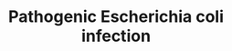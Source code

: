 ---
annotations:
- id: PW:0001041
  parent: disease pathway
  type: Pathway Ontology
  value: pathogenic Escherichia coli infection pathway
authors:
- Mkutmon
description: 'Sources: [http://www.genome.jp/kegg/pathway/hsa/hsa05130.html KEGG]'
last-edited: 2015-06-30
organisms:
- Bos taurus
redirect_from:
- /index.php/Pathway:WP3157
- /instance/WP3157
- /instance/WP3157_rr80723
revision: r80723
schema-jsonld:
- '@context': https://schema.org/
  '@id': https://wikipathways.github.io/pathways/WP3157.html
  '@type': Dataset
  creator:
    '@type': Organization
    name: WikiPathways
  description: 'Sources: [http://www.genome.jp/kegg/pathway/hsa/hsa05130.html KEGG]'
  keywords:
  - ABL1
  - ACTB
  - ACTG1
  - ARHGEF2
  - ARPC1A
  - ARPC1B
  - ARPC2
  - ARPC3
  - ARPC4
  - ARPC5
  - ARPC5L
  - CD14
  - CDC42
  - CLDN1
  - CTNNB1
  - CTTN
  - E-CADHERIN
  - EZR
  - FYN
  - HCLS1
  - ITGB1
  - KRT18
  - MD2
  - NCK1
  - NCK2
  - NCL
  - OCLN
  - PRKCA
  - Phosphatidylethanolamine
  - RHOA
  - ROCK1
  - ROCK2
  - TLR4
  - TLR5
  - TUBA1A
  - TUBA1B
  - TUBA1C
  - TUBA3E
  - TUBA4A
  - TUBA8
  - TUBAL3
  - TUBB1
  - TUBB2B
  - TUBB3
  - TUBB4A
  - TUBB4B
  - TUBB5
  - TUBB6
  - WAS
  - WASL
  - YWHAQ
  - YWHAZ
  license: CC0
  name: Pathogenic Escherichia coli infection
seo: CreativeWork
title: Pathogenic Escherichia coli infection
wpid: WP3157
---